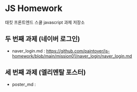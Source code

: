 # JS Homework 
태킷 프론트엔드 스쿨 javascript 과제 저장소

## 두 번째 과제 (네이버 로그인)
* naver_login.md : https://github.com/paintover/js-homework/blob/main/mission01/naver_login/naver_login.md

## 세 번째 과제 (엘리멘탈 포스터)
* poster_md : 